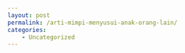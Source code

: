 ```yaml
---
layout: post
permalink: /arti-mimpi-menyusui-anak-orang-lain/
categories:
    - Uncategorized
---
```


